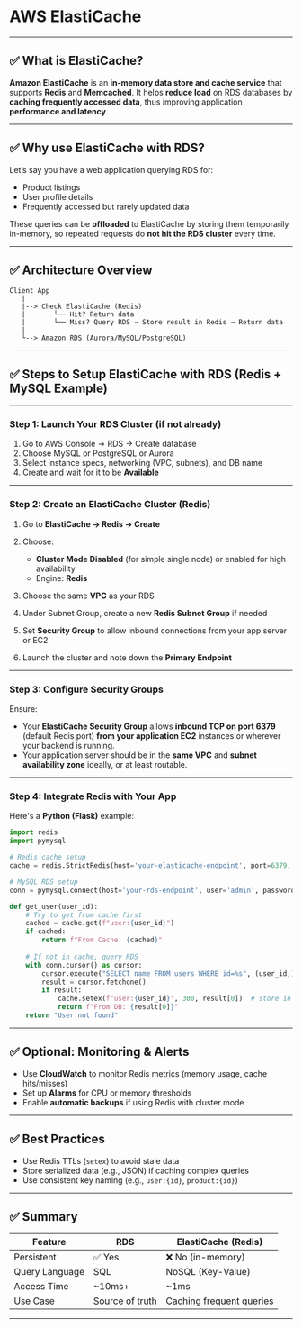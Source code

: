 # AWS ElastiCache
---

## ✅ What is ElastiCache?

**Amazon ElastiCache** is an **in-memory data store and cache service** that supports **Redis** and **Memcached**. It helps **reduce load** on RDS databases by **caching frequently accessed data**, thus improving application **performance and latency**.

---

## ✅ Why use ElastiCache with RDS?

Let’s say you have a web application querying RDS for:

* Product listings
* User profile details
* Frequently accessed but rarely updated data

These queries can be **offloaded** to ElastiCache by storing them temporarily in-memory, so repeated requests do **not hit the RDS cluster** every time.

---

## ✅ Architecture Overview

```
Client App
   |
   |--> Check ElastiCache (Redis)
   |       └── Hit? Return data
   |       └── Miss? Query RDS → Store result in Redis → Return data
   |
   └--> Amazon RDS (Aurora/MySQL/PostgreSQL)
```

---

## ✅ Steps to Setup ElastiCache with RDS (Redis + MySQL Example)

---

### **Step 1: Launch Your RDS Cluster (if not already)**

1. Go to AWS Console → RDS → Create database
2. Choose MySQL or PostgreSQL or Aurora
3. Select instance specs, networking (VPC, subnets), and DB name
4. Create and wait for it to be **Available**

---

### **Step 2: Create an ElastiCache Cluster (Redis)**

1. Go to **ElastiCache → Redis → Create**
2. Choose:

   * **Cluster Mode Disabled** (for simple single node) or enabled for high availability
   * Engine: **Redis**
3. Choose the same **VPC** as your RDS
4. Under Subnet Group, create a new **Redis Subnet Group** if needed
5. Set **Security Group** to allow inbound connections from your app server or EC2
6. Launch the cluster and note down the **Primary Endpoint**

---

### **Step 3: Configure Security Groups**

Ensure:

* Your **ElastiCache Security Group** allows **inbound TCP on port 6379** (default Redis port) **from your application EC2** instances or wherever your backend is running.
* Your application server should be in the **same VPC** and **subnet availability zone** ideally, or at least routable.

---

### **Step 4: Integrate Redis with Your App**

Here's a **Python (Flask)** example:

```python
import redis
import pymysql

# Redis cache setup
cache = redis.StrictRedis(host='your-elasticache-endpoint', port=6379, decode_responses=True)

# MySQL RDS setup
conn = pymysql.connect(host='your-rds-endpoint', user='admin', password='password', db='mydb')

def get_user(user_id):
    # Try to get from cache first
    cached = cache.get(f"user:{user_id}")
    if cached:
        return f"From Cache: {cached}"
    
    # If not in cache, query RDS
    with conn.cursor() as cursor:
        cursor.execute("SELECT name FROM users WHERE id=%s", (user_id,))
        result = cursor.fetchone()
        if result:
            cache.setex(f"user:{user_id}", 300, result[0])  # store in Redis for 5 minutes
            return f"From DB: {result[0]}"
    return "User not found"
```

---

## ✅ Optional: Monitoring & Alerts

* Use **CloudWatch** to monitor Redis metrics (memory usage, cache hits/misses)
* Set up **Alarms** for CPU or memory thresholds
* Enable **automatic backups** if using Redis with cluster mode

---

## ✅ Best Practices

* Use Redis TTLs (`setex`) to avoid stale data
* Store serialized data (e.g., JSON) if caching complex queries
* Use consistent key naming (e.g., `user:{id}`, `product:{id}`)

---

## ✅ Summary

| Feature        | RDS             | ElastiCache (Redis)      |
| -------------- | --------------- | ------------------------ |
| Persistent     | ✅ Yes           | ❌ No (in-memory)         |
| Query Language | SQL             | NoSQL (Key-Value)        |
| Access Time    | \~10ms+         | \~1ms                    |
| Use Case       | Source of truth | Caching frequent queries |

---

